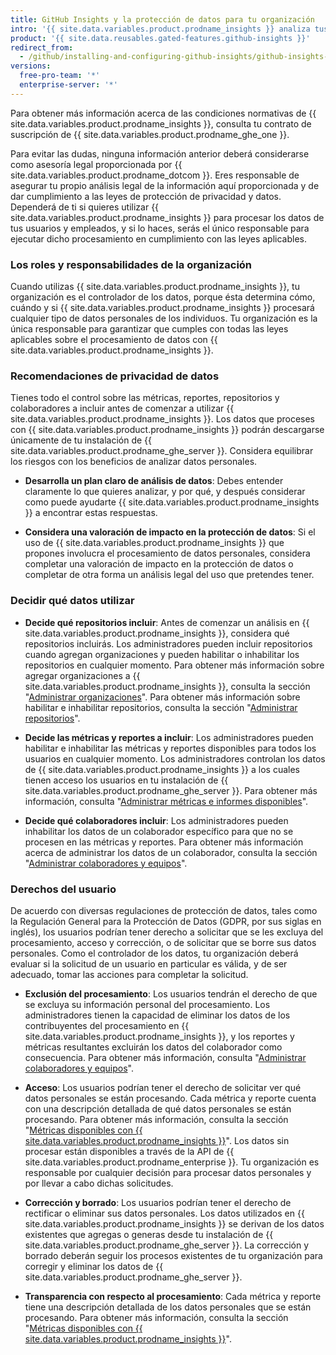 ```yaml
---
title: GitHub Insights y la protección de datos para tu organización
intro: '{{ site.data.variables.product.prodname_insights }} analiza tus datos de {{ site.data.variables.product.prodname_ghe_server }}. Estos datos podrían incluir datos personales de individuos en tu organización quienes podrían tener derecho a entender cómo se utilizan éstos.'
product: '{{ site.data.reusables.gated-features.github-insights }}'
redirect_from:
  - /github/installing-and-configuring-github-insights/github-insights-and-data-protection-for-your-organization
versions:
  free-pro-team: '*'
  enterprise-server: '*'
---
```


Para obtener más información acerca de las condiciones normativas de {{ site.data.variables.product.prodname_insights }}, consulta tu contrato de suscripción de {{ site.data.variables.product.prodname_ghe_one }}.

Para evitar las dudas, ninguna información anterior deberá considerarse como asesoría legal proporcionada por {{ site.data.variables.product.prodname_dotcom }}. Eres responsable de asegurar tu propio análisis legal de la información aquí proporcionada y de dar cumplimiento a las leyes de protección de privacidad y datos. Dependerá de ti si quieres utilizar {{ site.data.variables.product.prodname_insights }} para procesar los datos de tus usuarios y empleados, y si lo haces, serás el único responsable para ejecutar dicho procesamiento en cumplimiento con las leyes aplicables.

### Los roles y responsabilidades de la organización

Cuando utilizas {{ site.data.variables.product.prodname_insights }}, tu organización es el controlador de los datos, porque ésta determina cómo, cuándo y si {{ site.data.variables.product.prodname_insights }} procesará cualquier tipo de datos personales de los individuos. Tu organización es la única responsable para garantizar que cumples con todas las leyes aplicables sobre el procesamiento de datos con {{ site.data.variables.product.prodname_insights }}.

### Recomendaciones de privacidad de datos

Tienes todo el control sobre las métricas, reportes, repositorios y colaboradores a incluir antes de comenzar a utilizar {{ site.data.variables.product.prodname_insights }}. Los datos que proceses con {{ site.data.variables.product.prodname_insights }} podrán descargarse únicamente de tu instalación de {{ site.data.variables.product.prodname_ghe_server }}. Considera equilibrar los riesgos con los beneficios de analizar datos personales.

- **Desarrolla un plan claro de análisis de datos**: Debes entender claramente lo que quieres analizar, y por qué, y después considerar como puede ayudarte {{ site.data.variables.product.prodname_insights }} a encontrar estas respuestas.

- **Considera una valoración de impacto en la protección de datos**: Si el uso de {{ site.data.variables.product.prodname_insights }} que propones involucra el procesamiento de datos personales, considera completar una valoración de impacto en la protección de datos o completar de otra forma un análisis legal del uso que pretendes tener.

### Decidir qué datos utilizar

- **Decide qué repositorios incluir**: Antes de comenzar un análisis en {{ site.data.variables.product.prodname_insights }}, considera qué repositorios incluirás. Los administradores pueden incluir repositorios cuando agregan organizaciones y pueden habilitar o inhabilitar los repositorios en cualquier momento. Para obtener más información sobre agregar organizaciones a {{ site.data.variables.product.prodname_insights }}, consulta la sección "[Administrar organizaciones](/insights/installing-and-configuring-github-insights/managing-organizations)". Para obtener más información sobre habilitar e inhabilitar repositorios, consulta la sección "[Administrar repositorios](/insights/installing-and-configuring-github-insights/managing-repositories)".

- **Decide las métricas y reportes a incluir**: Los administradores pueden habilitar e inhabilitar las métricas y reportes disponibles para todos los usuarios en cualquier momento. Los administradores controlan los datos de {{ site.data.variables.product.prodname_insights }} a los cuales tienen acceso los usuarios en tu instalación de {{ site.data.variables.product.prodname_ghe_server }}. Para obtener más información, consulta "[Administrar métricas e informes disponibles](/insights/installing-and-configuring-github-insights/managing-available-metrics-and-reports)".

- **Decide qué colaboradores incluir**: Los administradores pueden inhabilitar los datos de un colaborador específico para que no se procesen en las métricas y reportes. Para obtener más información acerca de administrar los datos de un colaborador, consulta la sección "[Administrar colaboradores y equipos](/insights/installing-and-configuring-github-insights/managing-contributors-and-teams)".

### Derechos del usuario

De acuerdo con diversas regulaciones de protección de datos, tales como la Regulación General para la Protección de Datos (GDPR, por sus siglas en inglés), los usuarios podrían tener derecho a solicitar que se les excluya del procesamiento, acceso y corrección, o de solicitar que se borre sus datos personales. Como el controlador de los datos, tu organización deberá evaluar si la solicitud de un usuario en particular es válida, y de ser adecuado, tomar las acciones para completar la solicitud.

- **Exclusión del procesamiento**: Los usuarios tendrán el derecho de que se excluya su información personal del procesamiento. Los administradores tienen la capacidad de eliminar los datos de los contribuyentes del procesamiento en {{ site.data.variables.product.prodname_insights }}, y los reportes y métricas resultantes excluirán los datos del colaborador como consecuencia. Para obtener más información, consulta "[Administrar colaboradores y equipos](/insights/installing-and-configuring-github-insights/managing-contributors-and-teams)".

- **Acceso**: Los usuarios podrían tener el derecho de solicitar ver qué datos personales se están procesando. Cada métrica y reporte cuenta con una descripción detallada de qué datos personales se están procesando. Para obtener más información, consulta la sección "[Métricas disponibles con {{ site.data.variables.product.prodname_insights }}](/insights/exploring-your-usage-of-github-enterprise/metrics-available-with-github-insights)". Los datos sin procesar están disponibles a través de la API de {{ site.data.variables.product.prodname_enterprise }}. Tu organización es responsable por cualquier decisión para procesar datos personales y por llevar a cabo dichas solicitudes.

- **Corrección y borrado**: Los usuarios podrían tener el derecho de rectificar o eliminar sus datos personales. Los datos utilizados en {{ site.data.variables.product.prodname_insights }} se derivan de los datos existentes que agregas o generas desde tu instalación de {{ site.data.variables.product.prodname_ghe_server }}. La corrección y borrado deberán seguir los procesos existentes de tu organización para corregir y eliminar los datos de {{ site.data.variables.product.prodname_ghe_server }}.

- **Transparencia con respecto al procesamiento**: Cada métrica y reporte tiene una descripción detallada de los datos personales que se están procesando. Para obtener más información, consulta la sección "[Métricas disponibles con {{ site.data.variables.product.prodname_insights }}](/insights/exploring-your-usage-of-github-enterprise/metrics-available-with-github-insights)".
